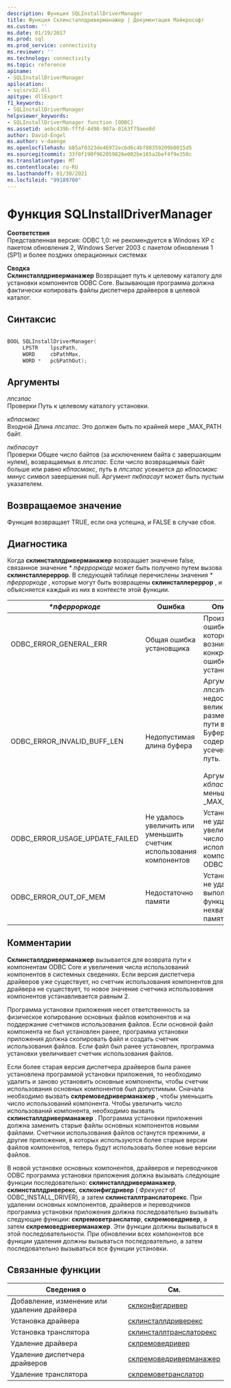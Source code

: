 ```yaml
---
description: Функция SQLInstallDriverManager
title: Функция Склинсталлдриверманажер | Документация Майкрософт
ms.custom: ''
ms.date: 01/19/2017
ms.prod: sql
ms.prod_service: connectivity
ms.reviewer: ''
ms.technology: connectivity
ms.topic: reference
apiname:
- SQLInstallDriverManager
apilocation:
- sqlsrv32.dll
apitype: dllExport
f1_keywords:
- SQLInstallDriverManager
helpviewer_keywords:
- SQLInstallDriverManager function [ODBC]
ms.assetid: aebc439b-fffd-4d98-907a-0163f79aee8d
author: David-Engel
ms.author: v-daenge
ms.openlocfilehash: b85af0323de46972ec6d6c4bf88359209b0015d5
ms.sourcegitcommit: 33f0f190f962059826e002be165a2bef4f9e350c
ms.translationtype: MT
ms.contentlocale: ru-RU
ms.lasthandoff: 01/30/2021
ms.locfileid: "99189700"
---
```

# <a name="sqlinstalldrivermanager-function"></a>Функция SQLInstallDriverManager
**Соответствия**  
 Представленная версия: ODBC 1,0: не рекомендуется в Windows XP с пакетом обновления 2, Windows Server 2003 с пакетом обновления 1 (SP1) и более поздних операционных системах  
  
 **Сводка**  
 **Склинсталлдриверманажер** Возвращает путь к целевому каталогу для установки компонентов ODBC Core. Вызывающая программа должна фактически копировать файлы диспетчера драйверов в целевой каталог.  
  
## <a name="syntax"></a>Синтаксис  
  
```cpp  
  
BOOL SQLInstallDriverManager(  
     LPSTR    lpszPath,  
     WORD     cbPathMax,  
     WORD *   pcbPathOut);  
```  
  
## <a name="arguments"></a>Аргументы  
 *лпсзпас*  
 Проверки Путь к целевому каталогу установки.  
  
 *кбпасмакс*  
 Входной Длина *лпсзпас*. Это должен быть по крайней мере _MAX_PATH байт.  
  
 *пкбпасаут*  
 Проверки Общее число байтов (за исключением байта с завершающим нулем), возвращаемых в *лпсзпас*. Если число возвращаемых байт больше или равно *кбпасмакс*, путь в *лпсзпас* усекается до *кбпасмакс* минус символ завершения null. Аргумент *пкбпасаут* может быть пустым указателем.  
  
## <a name="returns"></a>Возвращаемое значение  
 Функция возвращает TRUE, если она успешна, и FALSE в случае сбоя.  
  
## <a name="diagnostics"></a>Диагностика  
 Когда **склинсталлдриверманажер** возвращает значение false, связанное значение *\* пферроркоде* может быть получено путем вызова **склинсталлереррор**. В следующей таблице перечислены значения *\* пферроркоде* , которые могут быть возвращены **склинсталлереррор** , и объясняется каждый из них в контексте этой функции.  
  
|*\*пферроркоде*|Ошибка|Описание|  
|---------------------|-----------|-----------------|  
|ODBC_ERROR_GENERAL_ERR|Общая ошибка установщика|Произошла ошибка, для которой не возникала конкретная ошибка установщика.|  
|ODBC_ERROR_INVALID_BUFF_LEN|Недопустимая длина буфера|Аргумент *лпсзпас* недостаточно велик для размещения пути вывода. Буфер содержит усеченный путь.<br /><br /> Аргумент *кбпасмакс* меньше _MAX_PATH.|  
|ODBC_ERROR_USAGE_UPDATE_FAILED|Не удалось увеличить или уменьшить счетчик использования компонентов|Установщику не удалось увеличить число использований компонента ODBC Core.|  
|ODBC_ERROR_OUT_OF_MEM|Недостаточно памяти|Установщику не удалось выполнить функцию из-за нехватки памяти.|  
  
## <a name="comments"></a>Комментарии  
 **Склинсталлдриверманажер** вызывается для возврата пути к компонентам ODBC Core и увеличения числа использований компонентов в системных сведениях. Если версия диспетчера драйверов уже существует, но счетчик использования компонентов для драйвера не существует, то новое значение счетчика использования компонентов устанавливается равным 2.  
  
 Программа установки приложения несет ответственность за физическое копирование основных файлов компонентов и на поддержание счетчиков использования файлов. Если основной файл компонента не был установлен ранее, программа установки приложения должна скопировать файл и создать счетчик использования файлов. Если файл был ранее установлен, программа установки увеличивает счетчик использования файлов.  
  
 Если более старая версия диспетчера драйверов была ранее установлена программой установки приложения, то необходимо удалить и заново установить основные компоненты, чтобы счетчик использования основных компонентов был допустимым. Сначала необходимо вызвать **склремоведриверманажер** , чтобы уменьшить число использований компонента. Чтобы увеличить число использований компонента, необходимо вызвать **склинсталлдриверманажер** . Программа установки приложения должна заменить старые файлы основных компонентов новыми файлами. Счетчики использования файлов останутся прежними, а другие приложения, в которых используются более старые версии файлов компонентов, теперь будут использовать более новые версии файлов.  
  
 В новой установке основных компонентов, драйверов и переводчиков ODBC программа установки приложения должна вызывать следующие функции последовательно: **склинсталлдриверманажер**, **склинсталлдриверекс**, **склконфигдривер** ( *Фрекуест* of ODBC_INSTALL_DRIVER), а затем **склинсталлтранслаторекс**. При удалении основных компонентов, драйверов и переводчиков программа установки приложения должна последовательно вызывать следующие функции: **склремоветранслатор**, **склремоведривер**, а затем **склремоведриверманажер**. Эти функции должны вызываться в этой последовательности. При обновлении всех компонентов все функции удаления должны вызываться последовательно, а затем последовательно вызываться все функции установки.  
  
## <a name="related-functions"></a>Связанные функции  
  
|Сведения о|См.|  
|---------------------------|---------|  
|Добавление, изменение или удаление драйвера|[склконфигдривер](../../../odbc/reference/syntax/sqlconfigdriver-function.md)|  
|Установка драйвера|[склинсталлдриверекс](../../../odbc/reference/syntax/sqlinstalldriverex-function.md)|  
|Установка транслятора|[склинсталлтранслаторекс](../../../odbc/reference/syntax/sqlinstalltranslatorex-function.md)|  
|Удаление драйвера|[склремоведривер](../../../odbc/reference/syntax/sqlremovedriver-function.md)|  
|Удаление диспетчера драйверов|[склремоведриверманажер](../../../odbc/reference/syntax/sqlremovedrivermanager-function.md)|  
|Удаление транслятора|[склремоветранслатор](../../../odbc/reference/syntax/sqlremovetranslator-function.md)|
